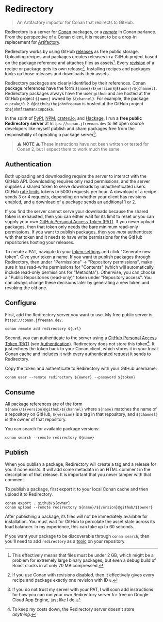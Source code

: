# Redirectory

> An Artifactory impostor for Conan that redirects to GitHub.

Redirectory is a server for [Conan] packages,
or a [_remote_][remotes] in Conan parlance.
From the perspective of a Conan client,
it is meant to be a drop-in replacement for [Artifactory].

Redirectory works by using GitHub [releases] as free public storage.
Uploading recipes and packages creates releases in a GitHub project
based on the package reference and attaches files as assets[^2].
Every [revision] of a recipe or package gets its own release[^3].
Installing recipes and packages
looks up those releases and downloads their assets.

[^2]: This effectively means that files must be under 2 GB,
which might be a problem for extremely large binary packages,
but even a debug build of Boost clocks in at only 70 MB compressed.

[^3]: If you use Conan with revisions disabled,
then it effectively gives every recipe and package
exactly one revision with ID `0`.

Redirectory packages are clearly identified by their references.
Conan package references have the form `${name}/${version}@${user}/${channel}`.
Redirectory packages always have the user `github`
and are hosted at the GitHub project `${name}` owned by `${channel}`.
For example, the package `cupcake/0.2.0@github/thejohnfreeman`
is hosted at the GitHub project [`thejohnfreeman/cupcake`][1].

In the spirit of [PyPI], [NPM], [crates.io], and [Hackage],
I run a **free public Redirectory server** at `https://conan.jfreeman.dev`
to let open source developers like myself publish and share packages
free from the responsibility of operating a package server[^4].

[^4]: If you do not trust my server with your PAT,
I will soon add instructions for how you can run your own Redirectory server
for free on Google Cloud App Engine, just like I do.

> :warning: **NOTE** :warning:
> These instructions have not been written or tested for Conan 2, but I expect them to work much the same.


## Authentication

Both uploading and downloading require the server to
interact with the GitHub API.
Downloading requires only read permissions,
and the server supplies a shared token to serve downloads
by unauthenticated users.
GitHub [rate limits][3] tokens to 5000 requests per hour.
A download of a recipe sends 3 or 4 requests,
depending on whether your client has revisions enabled,
and a download of a package sends an additional 1 or 2.

If you find the server cannot serve your downloads
because the shared token is exhausted,
then you can either wait for its limit to reset
or you can supply your own [GitHub Personal Access Token (PAT)][PAT].
If you never upload packages,
then that token only needs the bare minimum read-only permissions.
If you want to publish packages,
then you _must_ authenticate with that token
and it needs to have write permissions
for the GitHub repositories hosting your releases.

To create a PAT, navigate to your [token settings][2]
and click "Generate new token".
Give your token a name.
If you want to publish packages through Redirectory,
then under "Permissions" -> "Repository permissions",
make sure it has read-write permissions for "Contents"
(which will automatically include read-only permissions for "Metadata").
Otherwise, you can choose a "Public Repositories (read-only)" token
under "Repository access".
You can always change these decisions later by generating a new token
and revoking the old one.


## Configure

First, add the Redirectory server you want to use.
My free public server is `https://conan.jfreeman.dev`.

```
conan remote add redirectory ${url}
```

Second, you can authenticate to the server using a
[GitHub Personal Access Token (PAT)][PAT]
(see [Authentication](#authentication)).
Redirectory does not store this token[^1].
It just echoes the token back to your Conan client,
which stores it in your local Conan cache
and includes it with every authenticated request it sends to Redirectory.

[^1]: To keep my costs down, the Redirectory server doesn't store _anything_.

Copy the token and authenticate to Redirectory with your GitHub username:

```
conan user --remote redirectory ${owner} --password ${token}
```


## Consume

All package references are of the form `${name}/${version}@github/${channel}`
where `${name}` matches the name of a repository on GitHub,
`${version}` is a tag in that repository,
and `${channel}` is the owner of that repository.

You can search for available package versions:

```
conan search --remote redirectory ${name}
```


## Publish

When you publish a package,
Redirectory will create a tag and a release for you if none exists.
It will add some metadata in an HTML comment
in the description of that release.
It is important that you never tamper with that comment.

To publish a package,
first export it to your local Conan cache
and then upload it to Redirectory.

```
conan export . github/${owner}
conan upload --remote redirectory ${name}/${version}@github/${owner}
```

After publishing a package,
its files will not be immediately available for installation.
You must wait for GitHub to percolate the asset state
across its load balancer.
In my experience, this can take up to 60 seconds.

If you want your package to be discoverable through `conan search`,
then you'll need to add `redirectory` as a [topic] on your repository.


[topic]: https://docs.github.com/en/repositories/managing-your-repositorys-settings-and-features/customizing-your-repository/classifying-your-repository-with-topics
[Conan]: https://conan.io/
[Artifactory]: https://jfrog.com/artifactory/
[remotes]: https://docs.conan.io/2/tutorial/conan_repositories/setting_up_conan_remotes.html
[releases]: https://docs.github.com/en/repositories/releasing-projects-on-github/about-releases
[PAT]: https://github.blog/2022-10-18-introducing-fine-grained-personal-access-tokens-for-github/
[PyPI]: https://pypi.org/
[NPM]: https://www.npmjs.com/
[crates.io]: https://crates.io/
[Hackage]: https://hackage.haskell.org/
[revision]: https://docs.conan.io/1/versioning/revisions.html

[1]: https://github.com/thejohnfreeman/cupcake/releases
[2]: https://github.com/settings/tokens?type=beta
[3]: https://docs.github.com/en/rest/overview/resources-in-the-rest-api?apiVersion=2022-11-28#rate-limiting
